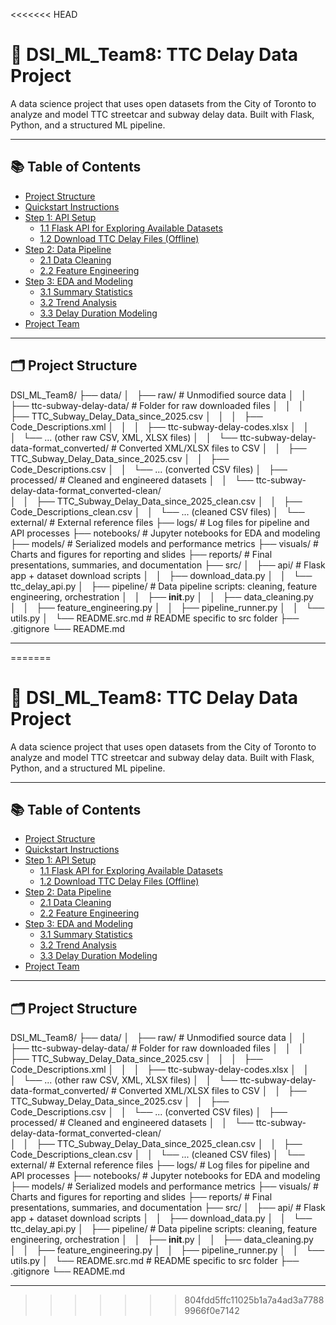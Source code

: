 <<<<<<< HEAD
# 🚌 DSI_ML_Team8: TTC Delay Data Project

A data science project that uses open datasets from the City of Toronto to analyze and model TTC streetcar and subway delay data. Built with Flask, Python, and a structured ML pipeline.

---

## 📚 Table of Contents

- [Project Structure](#project-structure)
- [Quickstart Instructions](#quickstart-instructions)
- [Step 1: API Setup](#step-1-api-setup)  
  - [1.1 Flask API for Exploring Available Datasets](#11-flask-api-for-exploring-available-datasets)  
  - [1.2 Download TTC Delay Files (Offline)](#12-download-ttc-delay-files-offline)  
- [Step 2: Data Pipeline](#step-2-data-pipeline)  
  - [2.1 Data Cleaning](#21-data-cleaning)  
  - [2.2 Feature Engineering](#22-feature-engineering)  
- [Step 3: EDA and Modeling](#step-3-eda-and-modeling)  
  - [3.1 Summary Statistics](#31-summary-statistics)  
  - [3.2 Trend Analysis](#32-trend-analysis)  
  - [3.3 Delay Duration Modeling](#33-delay-duration-modeling)  
- [Project Team](#project-team)

---

## 🗂 Project Structure
DSI_ML_Team8/
├── data/
│   ├── raw/            # Unmodified source data
│   │   ├── ttc-subway-delay-data/                  # Folder for raw downloaded files
│   │   │   ├── TTC_Subway_Delay_Data_since_2025.csv
│   │   │   ├── Code_Descriptions.xml
│   │   │   ├── ttc-subway-delay-codes.xlsx
│   │   │   └── ... (other raw CSV, XML, XLSX files)
│   │   └── ttc-subway-delay-data-format_converted/ # Converted XML/XLSX files to CSV
│   │       ├── TTC_Subway_Delay_Data_since_2025.csv
│   │       ├── Code_Descriptions.csv
│   │       └── ... (converted CSV files)
│   ├── processed/      # Cleaned and engineered datasets
│   │   └── ttc-subway-delay-data-format_converted-clean/  
│   │       ├── TTC_Subway_Delay_Data_since_2025_clean.csv
│   │       ├── Code_Descriptions_clean.csv
│   │       └── ... (cleaned CSV files)
│   └── external/       # External reference files
├── logs/               # Log files for pipeline and API processes
├── notebooks/          # Jupyter notebooks for EDA and modeling
├── models/             # Serialized models and performance metrics
├── visuals/            # Charts and figures for reporting and slides
├── reports/            # Final presentations, summaries, and documentation
├── src/
│   ├── api/            # Flask app + dataset download scripts
│   │   ├── download_data.py
│   │   └── ttc_delay_api.py
│   ├── pipeline/       # Data pipeline scripts: cleaning, feature engineering, orchestration
│   │   ├── __init__.py
│   │   ├── data_cleaning.py
│   │   ├── feature_engineering.py
│   │   ├── pipeline_runner.py
│   │   └── utils.py
│   └── README.src.md    # README specific to src folder
├── .gitignore
└── README.md


---


=======
# 🚌 DSI_ML_Team8: TTC Delay Data Project

A data science project that uses open datasets from the City of Toronto to analyze and model TTC streetcar and subway delay data. Built with Flask, Python, and a structured ML pipeline.

---

## 📚 Table of Contents

- [Project Structure](#project-structure)
- [Quickstart Instructions](#quickstart-instructions)
- [Step 1: API Setup](#step-1-api-setup)  
  - [1.1 Flask API for Exploring Available Datasets](#11-flask-api-for-exploring-available-datasets)  
  - [1.2 Download TTC Delay Files (Offline)](#12-download-ttc-delay-files-offline)  
- [Step 2: Data Pipeline](#step-2-data-pipeline)  
  - [2.1 Data Cleaning](#21-data-cleaning)  
  - [2.2 Feature Engineering](#22-feature-engineering)  
- [Step 3: EDA and Modeling](#step-3-eda-and-modeling)  
  - [3.1 Summary Statistics](#31-summary-statistics)  
  - [3.2 Trend Analysis](#32-trend-analysis)  
  - [3.3 Delay Duration Modeling](#33-delay-duration-modeling)  
- [Project Team](#project-team)

---

## 🗂 Project Structure
DSI_ML_Team8/
├── data/
│   ├── raw/            # Unmodified source data
│   │   ├── ttc-subway-delay-data/                  # Folder for raw downloaded files
│   │   │   ├── TTC_Subway_Delay_Data_since_2025.csv
│   │   │   ├── Code_Descriptions.xml
│   │   │   ├── ttc-subway-delay-codes.xlsx
│   │   │   └── ... (other raw CSV, XML, XLSX files)
│   │   └── ttc-subway-delay-data-format_converted/ # Converted XML/XLSX files to CSV
│   │       ├── TTC_Subway_Delay_Data_since_2025.csv
│   │       ├── Code_Descriptions.csv
│   │       └── ... (converted CSV files)
│   ├── processed/      # Cleaned and engineered datasets
│   │   └── ttc-subway-delay-data-format_converted-clean/  
│   │       ├── TTC_Subway_Delay_Data_since_2025_clean.csv
│   │       ├── Code_Descriptions_clean.csv
│   │       └── ... (cleaned CSV files)
│   └── external/       # External reference files
├── logs/               # Log files for pipeline and API processes
├── notebooks/          # Jupyter notebooks for EDA and modeling
├── models/             # Serialized models and performance metrics
├── visuals/            # Charts and figures for reporting and slides
├── reports/            # Final presentations, summaries, and documentation
├── src/
│   ├── api/            # Flask app + dataset download scripts
│   │   ├── download_data.py
│   │   └── ttc_delay_api.py
│   ├── pipeline/       # Data pipeline scripts: cleaning, feature engineering, orchestration
│   │   ├── __init__.py
│   │   ├── data_cleaning.py
│   │   ├── feature_engineering.py
│   │   ├── pipeline_runner.py
│   │   └── utils.py
│   └── README.src.md    # README specific to src folder
├── .gitignore
└── README.md


---


>>>>>>> 804fdd5ffc11025b1a7a4ad3a77889966f0e7142
